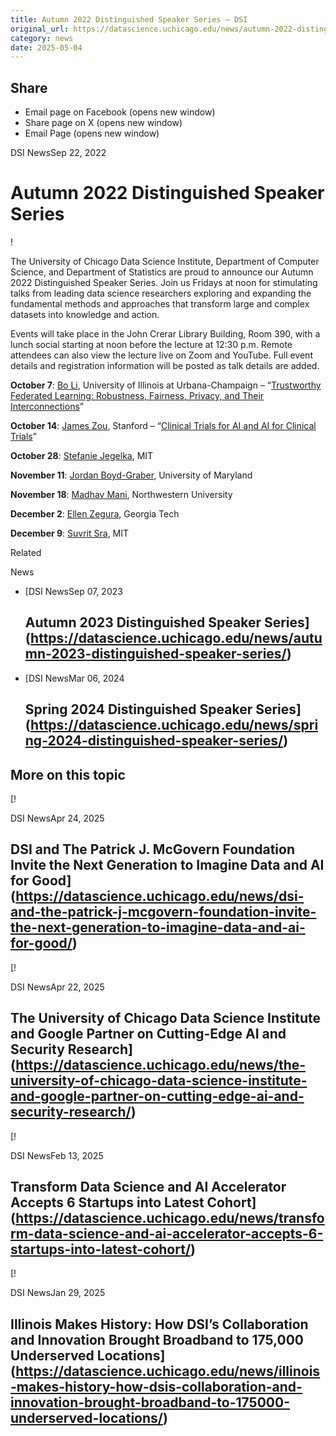 ```yaml
---
title: Autumn 2022 Distinguished Speaker Series – DSI
original_url: https://datascience.uchicago.edu/news/autumn-2022-distinguished-speaker-series
category: news
date: 2025-05-04
---
```


## Share

* Email page on Facebook (opens new window)
* Share page on X (opens new window)
* Email Page (opens new window)

<!-- Table-like structure detected -->

DSI NewsSep 22, 2022

# Autumn 2022 Distinguished Speaker Series

!

The University of Chicago Data Science Institute, Department of Computer Science, and Department of Statistics are proud to announce our Autumn 2022 Distinguished Speaker Series. Join us Fridays at noon for stimulating talks from leading data science researchers exploring and expanding the fundamental methods and approaches that transform large and complex datasets into knowledge and action.

Events will take place in the John Crerar Library Building, Room 390, with a lunch social starting at noon before the lecture at 12:30 p.m. Remote attendees can also view the lecture live on Zoom and YouTube. Full event details and registration information will be posted as talk details are added.

**October 7**: [Bo Li](https://cs.illinois.edu/about/people/faculty/lbo), University of Illinois at Urbana-Champaign – “[Trustworthy Federated Learning: Robustness, Fairness, Privacy, and Their Interconnections](https://datascience.uchicago.edu/events/bo-li-uiuc-trustworthy-federated-learning-robustness-fairness-privacy-and-their-interconnections/)”

**October 14**: [James Zou](https://www.james-zou.com/), Stanford – “[Clinical Trials for AI and AI for Clinical Trials](https://datascience.uchicago.edu/events/james-zou-stanford-clinical-trials-for-ai-and-ai-for-clinical-trials/)”

**October 28**: [Stefanie Jegelka](https://people.csail.mit.edu/stefje/), MIT

**November 11**: [Jordan Boyd-Graber](http://users.umiacs.umd.edu/~jbg/), University of Maryland

**November 18**: [Madhav Mani](https://www.mccormick.northwestern.edu/research-faculty/directory/profiles/mani-madhav.html), Northwestern University

**December 2**: [Ellen Zegura](https://www.cc.gatech.edu/fac/Ellen.Zegura/Welcome.html), Georgia Tech

**December 9**: [Suvrit Sra](https://optml.mit.edu/), MIT

Related

News

* [DSI NewsSep 07, 2023

  ## Autumn 2023 Distinguished Speaker Series](https://datascience.uchicago.edu/news/autumn-2023-distinguished-speaker-series/)
* [DSI NewsMar 06, 2024

  ## Spring 2024 Distinguished Speaker Series](https://datascience.uchicago.edu/news/spring-2024-distinguished-speaker-series/)

## More on this topic

[!

DSI NewsApr 24, 2025

## DSI and The Patrick J. McGovern Foundation Invite the Next Generation to Imagine Data and AI for Good](https://datascience.uchicago.edu/news/dsi-and-the-patrick-j-mcgovern-foundation-invite-the-next-generation-to-imagine-data-and-ai-for-good/)
[!

DSI NewsApr 22, 2025

## The University of Chicago Data Science Institute and Google Partner on Cutting-Edge AI and Security Research](https://datascience.uchicago.edu/news/the-university-of-chicago-data-science-institute-and-google-partner-on-cutting-edge-ai-and-security-research/)
[!

DSI NewsFeb 13, 2025

## Transform Data Science and AI Accelerator Accepts 6 Startups into Latest Cohort](https://datascience.uchicago.edu/news/transform-data-science-and-ai-accelerator-accepts-6-startups-into-latest-cohort/)
[!

DSI NewsJan 29, 2025

## Illinois Makes History: How DSI’s Collaboration and Innovation Brought Broadband to 175,000 Underserved Locations](https://datascience.uchicago.edu/news/illinois-makes-history-how-dsis-collaboration-and-innovation-brought-broadband-to-175000-underserved-locations/)